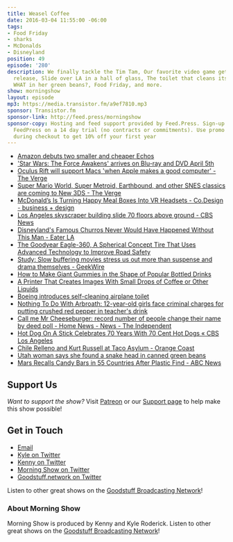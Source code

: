 ```yaml
---
title: Weasel Coffee
date: 2016-03-04 11:55:00 -06:00
tags:
- Food Friday
- sharks
- McDonalds
- Disneyland
position: 49
episode: '280'
description: We finally tackle the Tim Tam, Our favorite video game gets a renewed
  release, Slide over LA in a hall of glass, The toilet that cleans itself, She found
  WHAT in her green beans?, Food Friday, and more.
show: morningshow
layout: episode
mp3: https://media.transistor.fm/a9ef7810.mp3
sponsor: Transistor.fm
sponsor-link: http://feed.press/morningshow
sponsor-copy: Hosting and feed support provided by Feed.Press. Sign-up today and try
  FeedPress on a 14 day trial (no contracts or commitments). Use promo code `morningshow`
  during checkout to get 10% off your first year
---
```


* [Amazon debuts two smaller and cheaper Echos](http://www.engadget.com/2016/03/03/amazon-debuts-two-smaller-and-cheaper-echos/)
* ['Star Wars: The Force Awakens' arrives on Blu-ray and DVD April 5th](http://www.engadget.com/2016/03/03/star-wars-the-force-awakens-blu-ray-dvd/)
* [Oculus Rift will support Macs 'when Apple makes a good computer' - The Verge](http://www.theverge.com/2016/3/4/11159700/oculus-rift-mac-support-apple)
* [Super Mario World, Super Metroid, Earthbound, and other SNES classics are coming to New 3DS - The Verge](http://www.theverge.com/2016/3/3/11157668/snes-new-3ds-super-mario-world-zelda-earthbound-super-metroid)
* [McDonald’s Is Turning Happy Meal Boxes Into VR Headsets - Co.Design - business + design](http://www.fastcodesign.com/3057315/fast-feed/mcdonalds-is-turning-happy-meal-boxes-into-vr-headsets?partner=rss)
* [Los Angeles skyscraper building slide 70 floors above ground - CBS News](http://www.cbsnews.com/news/skyslide-los-angeles-skyscraper-us-bank-tower-building-slide-70-floors-above-ground/)
* [Disneyland's Famous Churros Never Would Have Happened Without This Man - Eater LA](http://la.eater.com/2016/3/1/11141280/disneyland-churros-story)
* [The Goodyear Eagle-360, A Spherical Concept Tire That Uses Advanced Technology to Improve Road Safety](http://laughingsquid.com/the-goodyear-eagle-360-a-spherical-concept-tire-that-uses-advanced-technology-to-improve-road-safety/)
* [Study: Slow buffering movies stress us out more than suspense and drama themselves - GeekWire](http://www.geekwire.com/2016/study-slow-buffering-movies-stress-us-suspense-drama/)
* [How to Make Giant Gummies in the Shape of Popular Bottled Drinks](http://laughingsquid.com/how-to-make-giant-gummies-in-the-shape-of-popular-bottled-drinks/)
* [A Printer That Creates Images With Small Drops of Coffee or Other Liquids](http://laughingsquid.com/a-printer-that-creates-images-with-small-drops-of-coffee-or-other-liquids/)
* [Boeing introduces self-cleaning airplane toilet](http://www.geekwire.com/2016/good-news-germophobes-boeing-introduces-self-cleaning-airplane-toilet/)
* [Nothing To Do With Arbroath: 12-year-old girls face criminal charges for putting crushed red pepper in teacher's drink](http://arbroath.blogspot.com/2016/02/12-year-old-girls-face-criminal-charges.html)
* [Call me Mr Cheeseburger: record number of people change their name by deed poll - Home News - News - The Independent](http://www.independent.co.uk/news/uk/home-news/call-me-mr-cheeseburger-record-number-of-people-change-their-name-by-deed-poll-a6888521.html)
* [Hot Dog On A Stick Celebrates 70 Years With 70 Cent Hot Dogs « CBS Los Angeles](http://losangeles.cbslocal.com/2016/03/01/hot-dog-on-a-stick-celebrates-70-years-with-70-cent-hot-dogs/)
* [Chile Relleno and Kurt Russell at Taco Asylum - Orange Coast](http://www.orangecoast.com/diningtaste-of-oc/chilerellenokurtrusselltacoasylum/)
* [Utah woman says she found a snake head in canned green beans](http://bigstory.ap.org/0e3cdc46836e4e6faf06d6ad0e8f98a5)
* [Mars Recalls Candy Bars in 55 Countries After Plastic Find - ABC News](http://abcnews.go.com/Health/wireStory/mars-recalls-candy-bars-55-countries-plastic-find-37133983)

## Support Us
*Want to support the show?* Visit [Patreon](http://patreon.com/morningshow) or our [Support page](http://goodstuff.network/support) to help make this show possible!

## Get in Touch
* [Email](mailto:kyle@goodstuff.network)
* [Kyle on Twitter](http://twitter.com/dogburps)
* [Kenny on Twitter](http://twitter.com/pizzarobotics)
* [Morning Show on Twitter](http://twitter.com/morningshowam)
* [Goodstuff.network on Twitter](http://twitter.com/goodstufffm)

Listen to other great shows on the [Goodstuff Broadcasting Network](http://goodstuff.network/shows)!

### About Morning Show
Morning Show is produced by Kenny and Kyle Roderick. Listen to other great shows on the [Goodstuff Broadcasting Network](http://goodstuff.network/)!

